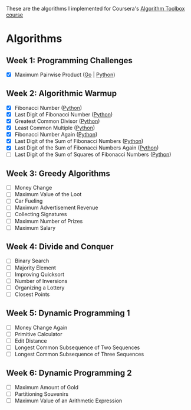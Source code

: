 These are the algorithms I implemented for Coursera's  [Algorithm Toolbox course](https://www.coursera.org/learn/algorithmic-toolbox)
# Algorithms
## Week 1: Programming Challenges
- [x] Maximum Pairwise Product ([Go](https://github.com/SilvaAriel/coursera-algorithm-toolbox/blob/master/week1_programming_challenges/max_pairwise_product.go) | [Python](https://github.com/SilvaAriel/coursera-algorithm-toolbox/blob/master/week1_programming_challenges/max_pairwise_product.py))
## Week 2: Algorithmic Warmup
- [x] Fibonacci Number ([Python](https://github.com/SilvaAriel/coursera-algorithm-toolbox/blob/master/week2_algorithmic_warmup/1_fibonacci_number/fibonacci.py))
- [x] Last Digit of Fibonacci Number ([Python](https://github.com/SilvaAriel/coursera-algorithm-toolbox/blob/master/week2_algorithmic_warmup/2_last_digit_of_fibonacci_number/fibonacci_last_digit.py))
- [x] Greatest Common Divisor ([Python](https://github.com/SilvaAriel/coursera-algorithm-toolbox/blob/master/week2_algorithmic_warmup/3_greatest_common_divisor/gcd.py))
- [x] Least Common Multiple ([Python](https://github.com/SilvaAriel/coursera-algorithm-toolbox/blob/master/week2_algorithmic_warmup/4_least_common_multiple/lcm.py))
- [x] Fibonacci Number Again ([Python](https://github.com/SilvaAriel/coursera-algorithm-toolbox/blob/master/week2_algorithmic_warmup/5_fibonacci_number_again/fibonacci_huge.py))
- [x] Last Digit of the Sum of Fibonacci Numbers ([Python](https://github.com/SilvaAriel/coursera-algorithm-toolbox/blob/master/week2_algorithmic_warmup/6_last_digit_of_the_sum_of_fibonacci_numbers/fibonacci_sum_last_digit.py))
- [x] Last Digit of the Sum of Fibonacci Numbers Again ([Python](https://github.com/SilvaAriel/coursera-algorithm-toolbox/blob/master/week2_algorithmic_warmup/7_last_digit_of_the_sum_of_fibonacci_numbers_again/fibonacci_partial_sum.py))
- [ ] Last Digit of the Sum of Squares of Fibonacci Numbers ([Python](https://github.com/SilvaAriel/coursera-algorithm-toolbox/blob/master/week2_algorithmic_warmup/8_last_digit_of_the_sum_of_squares_of_fibonacci_numbers/fibonacci_sum_squares.py))
## Week 3: Greedy Algorithms
- [ ] Money Change
- [ ] Maximum Value of the Loot
- [ ] Car Fueling
- [ ] Maximum Advertisement Revenue
- [ ] Collecting Signatures
- [ ] Maximum Number of Prizes
- [ ] Maximum Salary
## Week 4: Divide and Conquer
- [ ] Binary Search
- [ ] Majority Element
- [ ] Improving Quicksort
- [ ] Number of Inversions
- [ ] Organizing a Lottery
- [ ] Closest Points
## Week 5: Dynamic Programming 1 
- [ ] Money Change Again
- [ ] Primitive Calculator
- [ ] Edit Distance
- [ ] Longest Common Subsequence of Two Sequences
- [ ] Longest Common Subsequence of Three Sequences
## Week 6: Dynamic Programming 2
- [ ] Maximum Amount of Gold
- [ ] Partitioning Souvenirs
- [ ] Maximum Value of an Arithmetic Expression